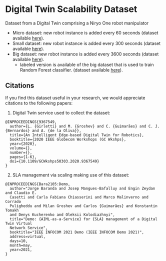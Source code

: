 # Digital Twin Scalability Dataset
Dataset from a Digital Twin comprising a Niryo One robot manipulator

 - Micro dataset: new robot instance is added every 60 seconds (dataset available [here](./dataset/micro-dataset/)).
 - Small dataset: new robot instance is added every 300 seconds (dataset available [here](./dataset/small-dataset/)).
 - Big dataset:   new robot instance is added every 3600 seconds (dataset available [here](./dataset/big-dataset/)).
   - labeled version is available of the big dataset that is used to train Random Forest classifier. (dataset available [here](./digital-twin-service/ros-master/)).  

## Citations
If you find this dataset useful in your research, we would appreciate citations to the following papers:

 1) Digital Twin service used to collect the dataset:
```
@INPROCEEDINGS{9367549,
  author={L. {Girletti} and M. {Groshev} and C. {Guimarães} and C. J. {Bernardos} and A. {de la Oliva}},
  title={An Intelligent Edge-based Digital Twin for Robotics},
  booktitle={2020 IEEE Globecom Workshops (GC Wkshps},
  year={2020},
  volume={},  
  number={},  
  pages={1-6},  
  doi={10.1109/GCWkshps50303.2020.9367549}
}
```

 2) SLA management via scaling making use of this dataset:
```
@INPROCEEDINGS{Bara2105:Demo,
  author="Jorge Baranda and Josep Mangues-Bafalluy and Engin Zeydan and Claudio E.
  Casetti and Carla Fabiana Chiasserini and Marco Malinverno and Corrado
  Puligheddu and Milan Groshev and Carlos {Guimarães} and Konstantin Tomakh
  and Denys Kucherenko and Oleksii Kolodiazhnyi",
  title="Demo: {AIML-as-a-Service} for {SLA} management of a Digital Twin Virtual
  Network Service",
  booktitle="IEEE INFOCOM 2021 Demo (IEEE INFOCOM Demo 2021)",
  address=virtual,
  days=10,
  month=may,
  year=2021,
}
```
